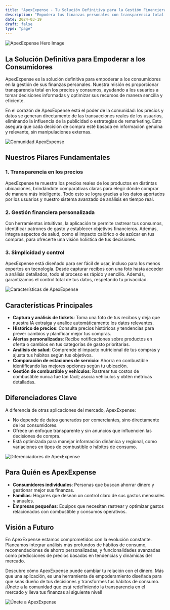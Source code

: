 ```yaml
---
title: "ApexExpense - Tu Solución Definitiva para la Gestión Financiera"
description: "Empodera tus finanzas personales con transparencia total en precios y consumos. Toma decisiones informadas y optimiza tus recursos de manera sencilla y eficiente."
date: 2024-03-19
draft: false
type: "page"
---
```


![ApexExpense Hero Image](/images/hero.png)

## La Solución Definitiva para Empoderar a los Consumidores

ApexExpense es la solución definitiva para empoderar a los consumidores en la gestión de sus finanzas personales. Nuestra misión es proporcionar transparencia total en los precios y consumos, ayudando a los usuarios a tomar decisiones informadas y optimizar sus recursos de manera sencilla y eficiente.

En el corazón de ApexExpense está el poder de la comunidad: los precios y datos se generan directamente de las transacciones reales de los usuarios, eliminando la influencia de la publicidad o estrategias de remarketing. Esto asegura que cada decisión de compra esté basada en información genuina y relevante, sin manipulaciones externas.

![Comunidad ApexExpense](/images/community.png)

## Nuestros Pilares Fundamentales

### 1. Transparencia en los precios
ApexExpense te muestra los precios reales de los productos en distintas ubicaciones, brindándote comparativas claras para elegir dónde comprar de manera más inteligente. Todo esto se logra gracias a los datos aportados por los usuarios y nuestro sistema avanzado de análisis en tiempo real.

### 2. Gestión financiera personalizada
Con herramientas intuitivas, la aplicación te permite rastrear tus consumos, identificar patrones de gasto y establecer objetivos financieros. Además, integra aspectos de salud, como el impacto calórico o de azúcar en tus compras, para ofrecerte una visión holística de tus decisiones.

### 3. Simplicidad y control
ApexExpense está diseñado para ser fácil de usar, incluso para los menos expertos en tecnología. Desde capturar recibos con una foto hasta acceder a análisis detallados, todo el proceso es rápido y sencillo. Además, garantizamos el control total de tus datos, respetando tu privacidad.

![Características de ApexExpense](/images/features.png)

## Características Principales

- **Captura y análisis de tickets**: Toma una foto de tus recibos y deja que nuestra IA extraiga y analice automáticamente los datos relevantes.
- **Histórico de precios**: Consulta precios históricos y tendencias para prever cambios y planificar mejor tus compras.
- **Alertas personalizadas**: Recibe notificaciones sobre productos en oferta o cambios en tus categorías de gasto prioritarias.
- **Análisis de salud**: Comprende el impacto nutricional de tus compras y ajusta tus hábitos según tus objetivos.
- **Comparación de estaciones de servicio**: Ahorra en combustible identificando las mejores opciones según tu ubicación.
- **Gestión de combustible y vehículos**: Rastrear tus costos de combustible nunca fue tan fácil; asocia vehículos y obtén métricas detalladas.

## Diferenciadores Clave

A diferencia de otras aplicaciones del mercado, ApexExpense:
- No depende de datos generados por comerciantes, sino directamente de los consumidores.
- Ofrece un enfoque transparente y sin anuncios que influencien las decisiones de compra.
- Está optimizada para manejar información dinámica y regional, como variaciones en tipos de combustible o hábitos de consumo.

![Diferenciadores de ApexExpense](/images/differentiators.png)

## Para Quién es ApexExpense

- **Consumidores individuales**: Personas que buscan ahorrar dinero y gestionar mejor sus finanzas.
- **Familias**: Hogares que desean un control claro de sus gastos mensuales y anuales.
- **Empresas pequeñas**: Equipos que necesitan rastrear y optimizar gastos relacionados con combustible y consumos operativos.

## Visión a Futuro

En ApexExpense estamos comprometidos con la evolución constante. Planeamos integrar análisis más profundos de hábitos de consumo, recomendaciones de ahorro personalizadas, y funcionalidades avanzadas como predicciones de precios basadas en tendencias y dinámicas del mercado.

Descubre cómo ApexExpense puede cambiar tu relación con el dinero. Más que una aplicación, es una herramienta de empoderamiento diseñada para que seas dueño de tus decisiones y transformes tus hábitos de consumo. ¡Únete a la comunidad que está redefiniendo la transparencia en el mercado y lleva tus finanzas al siguiente nivel!

![Únete a ApexExpense](/images/cta.png)
